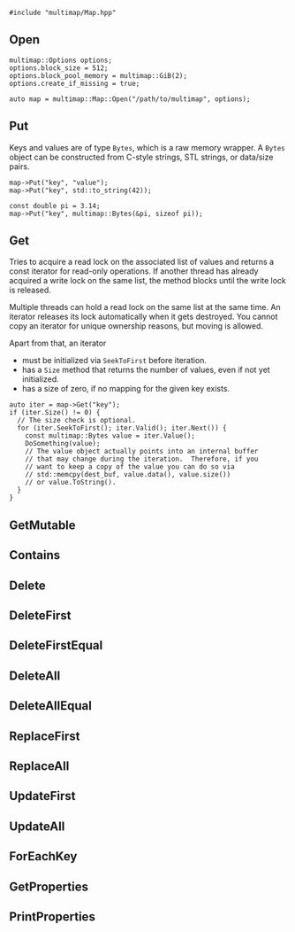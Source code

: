 ```{cpp}
#include "multimap/Map.hpp"
```

## Open

```{cpp}
multimap::Options options;
options.block_size = 512;
options.block_pool_memory = multimap::GiB(2);
options.create_if_missing = true;

auto map = multimap::Map::Open("/path/to/multimap", options);
```

## Put

Keys and values are of type `Bytes`, which is a raw memory wrapper. A `Bytes` object can be constructed from C-style strings, STL strings, or data/size pairs.

```{cpp}
map->Put("key", "value");
map->Put("key", std::to_string(42));

const double pi = 3.14;
map->Put("key", multimap::Bytes(&pi, sizeof pi));
```

## Get

Tries to acquire a read lock on the associated list of values and returns a const iterator for read-only operations. If another thread has already acquired a write lock on the same list, the method blocks until the write lock is released.

Multiple threads can hold a read lock on the same list at the same time. An iterator releases its lock automatically when it gets destroyed. You cannot copy an iterator for unique ownership reasons, but moving is allowed.

Apart from that, an iterator

- must be initialized via `SeekToFirst` before iteration.
- has a `Size` method that returns the number of values, even if not yet initialized.
- has a size of zero, if no mapping for the given key exists.

```{cpp}
auto iter = map->Get("key");
if (iter.Size() != 0) {
  // The size check is optional.
  for (iter.SeekToFirst(); iter.Valid(); iter.Next()) {
    const multimap::Bytes value = iter.Value();
    DoSomething(value);
    // The value object actually points into an internal buffer
    // that may change during the iteration.  Therefore, if you
    // want to keep a copy of the value you can do so via
    // std::memcpy(dest_buf, value.data(), value.size())
    // or value.ToString().
  }
}
```

## GetMutable

## Contains

## Delete

## DeleteFirst

## DeleteFirstEqual

## DeleteAll

## DeleteAllEqual

## ReplaceFirst

## ReplaceAll

## UpdateFirst

## UpdateAll

## ForEachKey

## GetProperties

## PrintProperties

